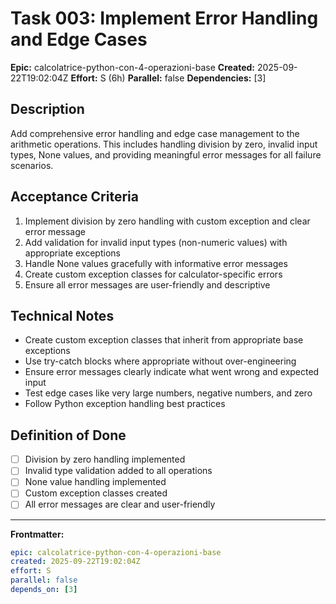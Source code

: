 # Task 003: Implement Error Handling and Edge Cases

**Epic:** calcolatrice-python-con-4-operazioni-base
**Created:** 2025-09-22T19:02:04Z
**Effort:** S (6h)
**Parallel:** false
**Dependencies:** [3]

## Description

Add comprehensive error handling and edge case management to the arithmetic operations. This includes handling division by zero, invalid input types, None values, and providing meaningful error messages for all failure scenarios.

## Acceptance Criteria

1. Implement division by zero handling with custom exception and clear error message
2. Add validation for invalid input types (non-numeric values) with appropriate exceptions
3. Handle None values gracefully with informative error messages
4. Create custom exception classes for calculator-specific errors
5. Ensure all error messages are user-friendly and descriptive

## Technical Notes

- Create custom exception classes that inherit from appropriate base exceptions
- Use try-catch blocks where appropriate without over-engineering
- Ensure error messages clearly indicate what went wrong and expected input
- Test edge cases like very large numbers, negative numbers, and zero
- Follow Python exception handling best practices

## Definition of Done

- [ ] Division by zero handling implemented
- [ ] Invalid type validation added to all operations
- [ ] None value handling implemented
- [ ] Custom exception classes created
- [ ] All error messages are clear and user-friendly

---
**Frontmatter:**
```yaml
epic: calcolatrice-python-con-4-operazioni-base
created: 2025-09-22T19:02:04Z
effort: S
parallel: false
depends_on: [3]
```
